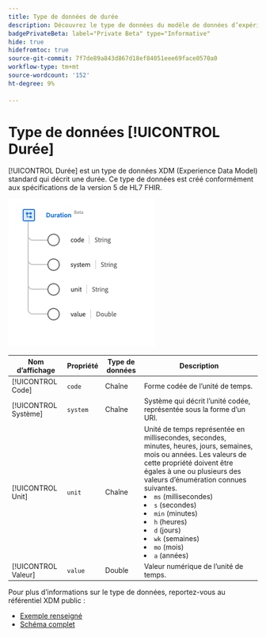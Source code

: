 ```yaml
---
title: Type de données de durée
description: Découvrez le type de données du modèle de données d’expérience de durée (XDM).
badgePrivateBeta: label="Private Beta" type="Informative"
hide: true
hidefromtoc: true
source-git-commit: 7f7de89a843d867d18ef84051eee69face0570a0
workflow-type: tm+mt
source-wordcount: '152'
ht-degree: 9%

---
```


# Type de données [!UICONTROL Durée]

[!UICONTROL Durée] est un type de données XDM (Experience Data Model) standard qui décrit une durée. Ce type de données est créé conformément aux spécifications de la version 5 de HL7 FHIR.

![Structure de type de données de durée](../../images/data-types/healthcare/duration.png)

| Nom d’affichage | Propriété | Type de données | Description |
| --- | --- | --- | --- |
| [!UICONTROL Code] | `code` | Chaîne | Forme codée de l’unité de temps. |
| [!UICONTROL Système] | `system` | Chaîne | Système qui décrit l’unité codée, représentée sous la forme d’un URI. |
| [!UICONTROL Unit] | `unit` | Chaîne | Unité de temps représentée en millisecondes, secondes, minutes, heures, jours, semaines, mois ou années. Les valeurs de cette propriété doivent être égales à une ou plusieurs des valeurs d’énumération connues suivantes. <li> `ms` (millisecondes) </li> <li> `s` (secondes) </li> <li> `min` (minutes) </li> <li> `h` (heures) </li>  <li> `d` (jours) </li> <li> `wk` (semaines) </li> <li> `mo` (mois) </li> <li> `a` (années) </li> |
| [!UICONTROL Valeur] | `value` | Double | Valeur numérique de l’unité de temps. |

Pour plus d’informations sur le type de données, reportez-vous au référentiel XDM public :

* [Exemple renseigné](https://github.com/adobe/xdm/blob/master/extensions/industry/healthcare/fhir/datatypes/duration.example.1.json)
* [Schéma complet](https://github.com/adobe/xdm/blob/master/extensions/industry/healthcare/fhir/datatypes/duration.schema.json)
